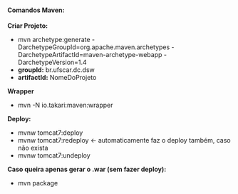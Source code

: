 #### Comandos Maven:

**Criar Projeto:**
- mvn archetype:generate -DarchetypeGroupId=org.apache.maven.archetypes -DarchetypeArtifactId=maven-archetype-webapp -DarchetypeVersion=1.4
- **groupId:** br.ufscar.dc.dsw
- **artifactId:** NomeDoProjeto

**Wrapper**
- mvn -N io.takari:maven:wrapper

**Deploy:**
- mvnw tomcat7:deploy
- mvnw tomcat7:redeploy <- automaticamente faz o deploy também, caso não exista
- mvnw tomcat7:undeploy

**Caso queira apenas gerar o .war (sem fazer deploy):**
- mvn package